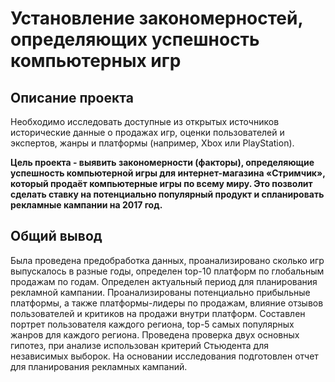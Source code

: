 # Установление закономерностей, определяющих успешность компьютерных игр
## Описание проекта
Необходимо исследовать доступные из открытых источников исторические данные о продажах игр, оценки пользователей и экспертов, жанры и платформы (например, Xbox или PlayStation).

**Цель проекта - выявить закономерности (факторы), определяющие успешность компьютерной игры для интернет-магазина «Стримчик», который продаёт компьютерные игры по всему миру. Это позволит сделать ставку на потенциально популярный продукт и спланировать рекламные кампании на 2017 год.**
## Общий вывод
Была проведена предобработка данных, проанализировано сколько игр выпускалось в разные годы, определен top-10 платформ по глобальным продажам по годам. Определен актуальный период для планирования рекламной кампании. Проанализированы потенциально прибыльные платформы, а также платформы-лидеры по продажам, влияние отзывов пользователей и критиков на продажи внутри платформ. Составлен портрет пользователя каждого региона, top-5 самых популярных жанров для каждого региона. Проведена проверка двух основных гипотез, при анализе использован критерий Стьюдента для независимых выборок. На основании исследования подготовлен отчет для планирования рекламных кампаний. 
